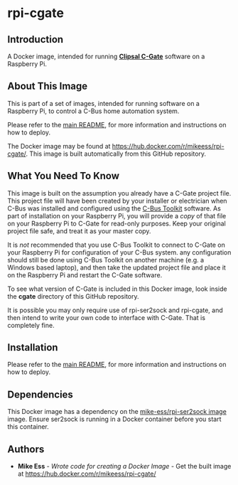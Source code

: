 # rpi-cgate

## Introduction

A Docker image, intended for running [**Clipsal C-Gate**](http://www2.clipsal.com/cis/technical/downloads/c-gate) software on a Raspberry Pi.

## About This Image

This is part of a set of images, intended for running software on a Raspberry Pi, to control a C-Bus home automation system.

Please refer to the [main README](https://github.com/mike-ess/rpi-clipsal-cbus-main/blob/master/README.md), for more information and instructions on how to deploy.

The Docker image may be found at <https://hub.docker.com/r/mikeess/rpi-cgate/>. This image is built automatically from this GitHub repository.

## What You Need To Know

This image is built on the assumption you already have a C-Gate project file. This project file will have been created by your installer or electrician when C-Bus was installed and configured using the [C-Bus Toolkit](http://www2.clipsal.com/cis/technical/downloads/c-bus_toolkit) software. As part of installation on your Raspberry Pi, you will provide a *copy* of that file on your Raspberry Pi to C-Gate for read-only purposes. Keep your original project file safe, and treat it as your master copy.

It is *not* recommended that you use C-Bus Toolkit to connect to C-Gate on your Raspberry Pi for configuration of your C-Bus system. any configuration should still be done using C-Bus Toolkit on another machine (e.g. a Windows based laptop), and then take the updated project file and place it on the Raspberry Pi and restart the C-Gate software.

To see what version of C-Gate is included in this Docker image, look inside the **cgate** directory of this GitHub repository.

It is possible you may only require use of rpi-ser2sock and rpi-cgate, and then intend to write your own code to interface with C-Gate. That is completely fine.

## Installation

Please refer to the [main README](https://github.com/mike-ess/rpi-clipsal-cbus-main/blob/master/README.md), for more information and instructions on how to deploy.

## Dependencies

This Docker image has a dependency on the [mike-ess/rpi-ser2sock image](https://github.com/mike-ess/rpi-ser2sock) image. Ensure ser2sock is running in a Docker container before you start this container.

## Authors

* **Mike Ess** - *Wrote code for creating a Docker Image* - Get the built image at https://hub.docker.com/r/mikeess/rpi-cgate/
